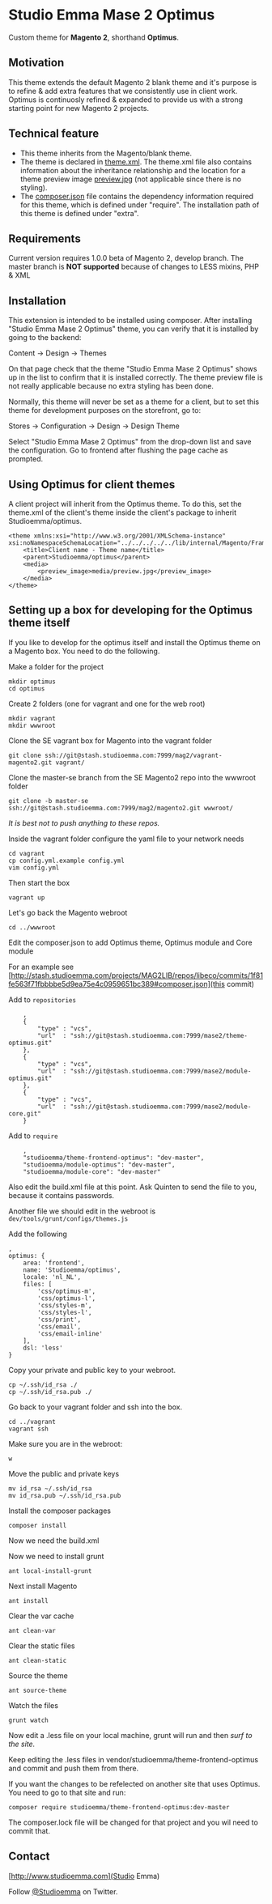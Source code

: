 # Studio Emma Mase 2 Optimus

Custom theme for **Magento 2**, shorthand **Optimus**.

## Motivation

This theme extends the default Magento 2 blank theme and it's purpose is to refine & add extra features that we consistently use in client work. Optimus is continuosly refined & expanded to provide us with a strong starting point for new Magento 2 projects.

## Technical feature

* This theme inherits from the Magento/blank theme.
* The theme is declared in [theme.xml](theme.xml). The theme.xml file also contains information about the inheritance relationship and the location for a theme preview image [preview.jpg](media/preview.jpg) (not applicable since there is no styling).
* The [composer.json](composer.json) file contains the dependency information required for this theme, which is defined under "require". The installation path of this theme is defined under "extra".

## Requirements

Current version requires 1.0.0 beta of Magento 2, develop branch. The master branch is **NOT supported** because of changes to LESS mixins, PHP & XML


## Installation

This extension is intended to be installed using composer. After installing "Studio Emma Mase 2 Optimus" theme, you can verify that it is installed by going to the backend:

Content -> Design -> Themes

On that page check that the theme "Studio Emma Mase 2 Optimus" shows up in the list to confirm that it is installed correctly. The theme preview file is not really applicable because no extra styling has been done.

Normally, this theme will never be set as a theme for a client, but to set this theme for development purposes on the storefront, go to:

Stores -> Configuration -> Design ->  Design Theme

Select "Studio Emma Mase 2 Optimus" from the drop-down list and save the configuration. Go to frontend after flushing the page cache as prompted.

## Using Optimus for client themes

A client project will inherit from the Optimus theme. To do this, set the theme.xml of the client's theme inside the client's package to inherit Studioemma/optimus.

```
<theme xmlns:xsi="http://www.w3.org/2001/XMLSchema-instance" xsi:noNamespaceSchemaLocation="../../../../../lib/internal/Magento/Framework/Config/etc/theme.xsd">
    <title>Client name - Theme name</title>
    <parent>Studioemma/optimus</parent>
    <media>
        <preview_image>media/preview.jpg</preview_image>
    </media>
</theme>
```

## Setting up a box for developing for the Optimus theme itself

If you like to develop for the optimus itself and install the Optimus theme on a Magento box. You need to do the following.

Make a folder for the project

    mkdir optimus
    cd optimus

Create 2 folders (one for vagrant and one for the web root)

    mkdir vagrant
    mkdir wwwroot

Clone the SE vagrant box for Magento into the vagrant folder

    git clone ssh://git@stash.studioemma.com:7999/mag2/vagrant-magento2.git vagrant/

Clone the master-se branch from the SE Magento2 repo into the wwwroot folder

    git clone -b master-se ssh://git@stash.studioemma.com:7999/mag2/magento2.git wwwroot/

*It is best not to push anything to these repos.*

Inside the vagrant folder configure the yaml file to your network needs

    cd vagrant
    cp config.yml.example config.yml
    vim config.yml

Then start the box

    vagrant up

Let's go back the Magento webroot

    cd ../wwwroot

Edit the composer.json to add Optimus theme, Optimus module and Core module

For an example see [http://stash.studioemma.com/projects/MAG2LIB/repos/libeco/commits/1f81fe563f71fbbbbe5d9ea75e4c0959651bc389#composer.json](this commit)

Add to `repositories`

        ,
        {
            "type" : "vcs",
            "url"  : "ssh://git@stash.studioemma.com:7999/mase2/theme-optimus.git"
        },
        {
            "type" : "vcs",
            "url"  : "ssh://git@stash.studioemma.com:7999/mase2/module-optimus.git"
        },
        {
            "type" : "vcs",
            "url"  : "ssh://git@stash.studioemma.com:7999/mase2/module-core.git"
        }

Add to `require`

        ,
        "studioemma/theme-frontend-optimus": "dev-master",
        "studioemma/module-optimus": "dev-master",
        "studioemma/module-core": "dev-master"

Also edit the build.xml file at this point. Ask Quinten to send the file to you, because it contains passwords.

Another file we should edit in the webroot is `dev/tools/grunt/configs/themes.js`

Add the following

    ,
    optimus: {
        area: 'frontend',
        name: 'Studioemma/optimus',
        locale: 'nl_NL',
        files: [
            'css/optimus-m',
            'css/optimus-l',
            'css/styles-m',
            'css/styles-l',
            'css/print',
            'css/email',
            'css/email-inline'
        ],
        dsl: 'less'
    }

Copy your private and public key to your webroot.

    cp ~/.ssh/id_rsa ./
    cp ~/.ssh/id_rsa.pub ./

Go back to your vagrant folder and ssh into the box.

    cd ../vagrant
    vagrant ssh

Make sure you are in the webroot:

    w

Move the public and private keys

    mv id_rsa ~/.ssh/id_rsa
    mv id_rsa.pub ~/.ssh/id_rsa.pub

Install the composer packages

    composer install

Now we need the build.xml

Now we need to install grunt

    ant local-install-grunt

Next install Magento

    ant install

Clear the var cache

    ant clean-var

Clear the static files

    ant clean-static

Source the theme

    ant source-theme

Watch the files

    grunt watch

Now edit a .less file on your local machine, grunt will run and then *surf to the site.*

Keep editing the .less files in vendor/studioemma/theme-frontend-optimus and commit and push them from there.

If you want the changes to be refelected on another site that uses Optimus. You need to go to that site and run:

    composer require studioemma/theme-frontend-optimus:dev-master

The composer.lock file will be changed for that project and you wil need to commit that.

## Contact


[http://www.studioemma.com](Studio Emma)

Follow [@Studioemma](https://twitter.com/studioemma) on Twitter.


